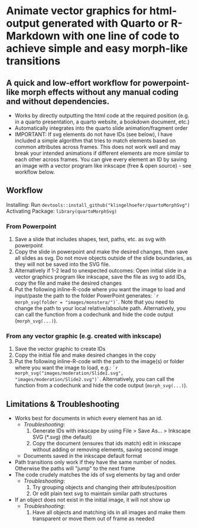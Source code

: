 # Animate vector graphics for html-output generated with Quarto or R-Markdown with one line of code to achieve simple and easy morph-like transitions

## A quick and low-effort workflow for powerpoint-like morph effects without any manual coding and without dependencies.

- Works by directly outputting the html code at the required position (e.g. in a quarto presentation, a quarto website, a bookdown document, etc.)
- Automatically integrates into the quarto slide animation/fragment order
- IMPORTANT: If svg elements do not have IDs (see below), I have included a simple algorithm that tries to match elements based on common attributes across frames. This does not work well and may break your intended animations if different elements are more similar to each other across frames. You can give every element an ID by saving an image with a vector program like inkscape (free & open source) - see workflow below.

## Workflow 

Installing: Run `devtools::install_github("klingelhoefer/quartoMorphSvg")`
Activating Package: `library(quartoMorphSvg)`

### From Powerpoint
1. Save a slide that includes shapes, text, paths, etc. as svg with powerpoint
1. Copy the slide in powerpoint and make the desired changes, then save all slides as svg. Do not move objects outside of the slide boundaries, as they will not be saved into the SVG file.
3. Alternatively if 1-2 lead to unexpected outcomes: Open initial slide in a vector graphics program like inkscape, save the file as svg to add IDs, copy the file and make the desired changes
4. Put the following inline-R-code where you want the image to load and input/paste the path to the folder PowerPoint generates: `` `r morph_svg(folder = "images/monstera/")` ``. Note that you need to change the path to your local relative/absolute path. Alternatively, you can call the function from a codechunk and hide the code output (`morph_svg(...)`). 

### From any vector graphic (e.g. created with inkscape)
1. Save the vector graphic to create IDs
2. Copy the initial file and make desired changes in the copy
3. Put the following inline-R-code with the path to the image(s) or folder where you want the image to load, e.g.: `` `r morph_svg("images/moderation/Slide1.svg", "images/moderation/Slide2.svg")` ``. Alternatively, you can call the function from a codechunk and hide the code output (`morph_svg(...)`). 

## Limitations & Troubleshooting
  - Works best for documents in which every element has an id. 
    - *Troubleshooting*: 
      1. Generate IDs with inkscape by using File > Save As... > Inkscape SVG (*.svg) (the default)
      2. Copy the document (ensures that ids match) edit in inkscape without adding or removing elements, saving second image
    - Documents saved in the inkscape default format 
  - Path transitions only work if they have the same number of nodes. Otherwise the paths will "jump" to the next frame 
  - The code crudely matches the ids of svg elements by tag and order
    - *Troubleshooting*: 
      1. Try grouping objects and changing their attributes/position
      1. Or edit plain text svg to maintain similar path structures
  - If an object does not exist in the initial image, it will not show up
    - *Troubleshooting*: 
      1. Have all objects and matching ids in all images and make them transparent or move them out of frame as needed





